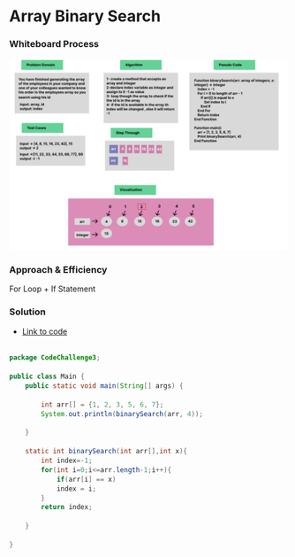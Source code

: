 # Array Binary Search


### Whiteboard Process
![Alt text](image.png)


### Approach & Efficiency
For Loop + If Statement

### Solution

- [Link to code ](/CodeChallenge3/Main.java)

```java 

package CodeChallenge3;

public class Main {
    public static void main(String[] args) {
     
        int arr[] = {1, 2, 3, 5, 6, 7};
        System.out.println(binarySearch(arr, 4));

    }

    static int binarySearch(int arr[],int x){
        int index=-1;
        for(int i=0;i<=arr.length-1;i++){
            if(arr[i] == x)
            index = i;
        }
        return index;

    }
    
}
```
